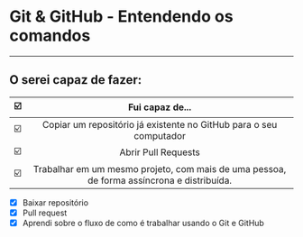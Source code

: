 # Git & GitHub - Entendendo os comandos
***
## O serei capaz de fazer:
:ballot_box_with_check: | Fui capaz de...
:---: | :---:
:ballot_box_with_check: |Copiar um repositório já existente no GitHub para o seu computador
:ballot_box_with_check: |Abrir Pull Requests
:ballot_box_with_check: |Trabalhar em um mesmo projeto, com mais de uma pessoa, de forma assíncrona e distribuída.

- [x] Baixar repositório
- [x] Pull request
- [x] Aprendi sobre o fluxo de como é trabalhar usando o Git e GitHub